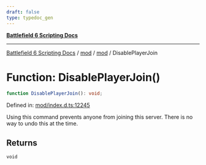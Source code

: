 ```yaml
---
draft: false
type: typedoc_gen
---
```


[**Battlefield 6 Scripting Docs**](../../../_index.md)

***

[Battlefield 6 Scripting Docs](../../../_index.md) / [mod](../../_index.md) / [mod](../_index.md) / DisablePlayerJoin

# Function: DisablePlayerJoin()

```ts
function DisablePlayerJoin(): void;
```

Defined in: [mod/index.d.ts:12245](https://github.com/battlefield-portal-community/portal-docs/blob/6d87e21c5922a3efb03c634dbe98e5fe6e797672/generators/santiago/mod/index.d.ts#L12245)

Using this command prevents anyone from joining this server. There is no way to undo this at the time.

## Returns

`void`
